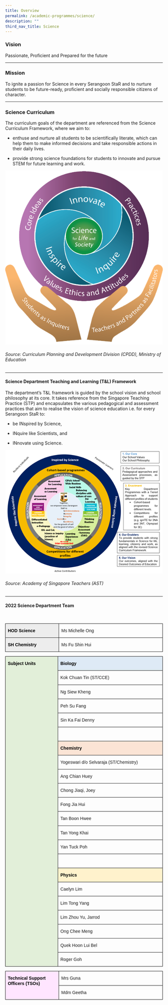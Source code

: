 ```yaml
---
title: Overview
permalink: /academic-programmes/science/
description: ""
third_nav_title: Science
---
```

### Vision

Passionate, Proficient and Prepared for the future

<hr>

### Mission

To ignite a passion for Science in every Serangoon StaR and to nurture students to be future-ready, proficient and socially responsible citizens of character.

<hr>

### Science Curriculum

The curriculum goals of the department are referenced from the Science Curriculum Framework, where we aim to: 

* enthuse and nurture all students to be scientifically literate, which can help them to make informed decisions and take responsible actions in their daily lives. 

* provide strong science foundations for students to innovate and pursue STEM for future learning and work. 

![](/images/science_page_graphic_1.png)

###### Source: Curriculum Planning and Development Division (CPDD), Ministry of Education

<hr>


#### Science Department Teaching and Learning (T&amp;L) Framework

The department’s T&amp;L framework is guided by the school vision and school philosophy at its core. It takes reference from the Singapore Teaching Practice (STP) and encapsulates the various pedagogical and assessment practices that aim to realise the vision of science education i.e. for every Serangoon StaR to:

* be INspired by Science, 

* INquire like Scientists, and 

* INnovate using Science. 

 ![](/images/science_page_graphic_2.png)
###### Source: Academy of Singapore Teachers (AST)

<hr>

#### 2022 Science Department Team

<br>
<table style="border-collapse:collapse;border:none;mso-border-alt:solid windowtext .5pt;
 mso-yfti-tbllook:1184;mso-padding-alt:0in 5.4pt 0in 5.4pt" cellpadding="0" cellspacing="0" border="1" class="MsoTableGrid"><tbody><tr style="mso-yfti-irow:0;mso-yfti-firstrow:yes"><td style="width:125.75pt;border:solid windowtext 1.0pt;
  mso-border-alt:solid windowtext .5pt;background:#EDEDED;mso-background-themecolor:
  accent3;mso-background-themetint:51;padding:0in 5.4pt 0in 5.4pt" valign="top" width="168"><p style="line-height:115%" class="MsoNormal"><b><span style="font-family:&quot;Arial&quot;,sans-serif;color:black;mso-color-alt:windowtext" lang="EN-SG">HOD Science</span></b><b><span style="font-family:&quot;Arial&quot;,sans-serif" lang="EN-SG"></span></b></p></td><td style="width:263.85pt;border:solid windowtext 1.0pt;
  border-left:none;mso-border-left-alt:solid windowtext .5pt;mso-border-alt:
  solid windowtext .5pt;padding:0in 5.4pt 0in 5.4pt" valign="top" width="352"><p style="line-height:115%" class="MsoNormal"><span style="font-family:&quot;Arial&quot;,sans-serif" lang="EN-SG">Ms Michelle Ong</span></p></td></tr><tr style="mso-yfti-irow:1;mso-yfti-lastrow:yes"><td style="width:125.75pt;border:solid windowtext 1.0pt;
  border-top:none;mso-border-top-alt:solid windowtext .5pt;mso-border-alt:solid windowtext .5pt;
  background:#EDEDED;mso-background-themecolor:accent3;mso-background-themetint:
  51;padding:0in 5.4pt 0in 5.4pt" valign="top" width="168"><p style="line-height:115%" class="MsoNormal"><b><span style="font-family:&quot;Arial&quot;,sans-serif;color:black;mso-color-alt:windowtext" lang="EN-SG">SH Chemistry</span></b><b><span style="font-family:&quot;Arial&quot;,sans-serif" lang="EN-SG"></span></b></p></td><td style="width:263.85pt;border-top:none;border-left:
  none;border-bottom:solid windowtext 1.0pt;border-right:solid windowtext 1.0pt;
  mso-border-top-alt:solid windowtext .5pt;mso-border-left-alt:solid windowtext .5pt;
  mso-border-alt:solid windowtext .5pt;padding:0in 5.4pt 0in 5.4pt" valign="top" width="352"><p style="line-height:115%" class="MsoNormal"><span style="font-family:&quot;Arial&quot;,sans-serif" lang="EN-SG">Ms Fu Shin Hui</span></p></td></tr></tbody></table>

<table style="border-collapse:collapse;border:none;mso-border-alt:solid windowtext .5pt;
 mso-yfti-tbllook:1184;mso-padding-alt:0in 5.4pt 0in 5.4pt" cellpadding="0" cellspacing="0" border="1" class="MsoTableGrid"><tbody><tr style="mso-yfti-irow:0;mso-yfti-firstrow:yes"><td style="width:125.75pt;border:solid windowtext 1.0pt;
  mso-border-alt:solid windowtext .5pt;background:#E2EFD9;mso-background-themecolor:
  accent6;mso-background-themetint:51;padding:0in 5.4pt 0in 5.4pt" valign="top" rowspan="22" width="168"><p style="line-height:115%" class="MsoNormal"><b><span style="font-family:&quot;Arial&quot;,sans-serif;color:black;mso-color-alt:windowtext" lang="EN-SG">Subject Units</span></b><b><span style="font-family:&quot;Arial&quot;,sans-serif" lang="EN-SG"></span></b></p></td><td style="width:263.85pt;border:solid windowtext 1.0pt;
  border-left:none;mso-border-left-alt:solid windowtext .5pt;mso-border-alt:
  solid windowtext .5pt;background:#DEEAF6;mso-background-themecolor:accent1;
  mso-background-themetint:51;padding:0in 5.4pt 0in 5.4pt" valign="top" width="352"><p style="line-height:115%" class="MsoNormal"><b><span style="font-family:&quot;Arial&quot;,sans-serif;color:black;mso-color-alt:windowtext" lang="EN-SG">Biology</span></b><b><span style="font-family:&quot;Arial&quot;,sans-serif" lang="EN-SG"></span></b></p></td></tr><tr style="mso-yfti-irow:1"><td style="width:263.85pt;border-top:none;border-left:
  none;border-bottom:solid windowtext 1.0pt;border-right:solid windowtext 1.0pt;
  mso-border-top-alt:solid windowtext .5pt;mso-border-left-alt:solid windowtext .5pt;
  mso-border-alt:solid windowtext .5pt;padding:0in 5.4pt 0in 5.4pt" valign="top" width="352"><p style="line-height:115%" class="MsoNormal"><span style="font-family:&quot;Arial&quot;,sans-serif" lang="EN-SG">Kok Chuan Tin (ST/CCE)</span></p></td></tr><tr style="mso-yfti-irow:2"><td style="width:263.85pt;border-top:none;border-left:
  none;border-bottom:solid windowtext 1.0pt;border-right:solid windowtext 1.0pt;
  mso-border-top-alt:solid windowtext .5pt;mso-border-left-alt:solid windowtext .5pt;
  mso-border-alt:solid windowtext .5pt;padding:0in 5.4pt 0in 5.4pt" valign="top" width="352"><p style="line-height:115%" class="MsoNormal"><span style="font-family:&quot;Arial&quot;,sans-serif" lang="EN-SG">Ng Siew Kheng</span></p></td></tr><tr style="mso-yfti-irow:3"><td style="width:263.85pt;border-top:none;border-left:
  none;border-bottom:solid windowtext 1.0pt;border-right:solid windowtext 1.0pt;
  mso-border-top-alt:solid windowtext .5pt;mso-border-left-alt:solid windowtext .5pt;
  mso-border-alt:solid windowtext .5pt;padding:0in 5.4pt 0in 5.4pt" valign="top" width="352"><p style="line-height:115%" class="MsoNormal"><span style="font-family:&quot;Arial&quot;,sans-serif" lang="EN-SG">Peh Su Fang</span></p></td></tr><tr style="mso-yfti-irow:4"><td style="width:263.85pt;border-top:none;border-left:
  none;border-bottom:solid windowtext 1.0pt;border-right:solid windowtext 1.0pt;
  mso-border-top-alt:solid windowtext .5pt;mso-border-left-alt:solid windowtext .5pt;
  mso-border-alt:solid windowtext .5pt;padding:0in 5.4pt 0in 5.4pt" valign="top" width="352"><p style="line-height:115%" class="MsoNormal"><span style="font-family:&quot;Arial&quot;,sans-serif" lang="EN-SG">Sin Ka Fai Denny</span></p></td></tr><tr style="mso-yfti-irow:5"><td style="width:263.85pt;border-top:none;border-left:
  none;border-bottom:solid windowtext 1.0pt;border-right:solid windowtext 1.0pt;
  mso-border-top-alt:solid windowtext .5pt;mso-border-left-alt:solid windowtext .5pt;
  mso-border-alt:solid windowtext .5pt;padding:0in 5.4pt 0in 5.4pt" valign="top" width="352"><p style="line-height:115%" class="MsoNormal"><span style="font-family:&quot;Arial&quot;,sans-serif" lang="EN-SG">&nbsp;</span></p></td></tr><tr style="mso-yfti-irow:6;height:11.65pt"><td style="width:263.85pt;border-top:none;border-left:
  none;border-bottom:solid windowtext 1.0pt;border-right:solid windowtext 1.0pt;
  mso-border-top-alt:solid windowtext .5pt;mso-border-left-alt:solid windowtext .5pt;
  mso-border-alt:solid windowtext .5pt;background:#FBE4D5;mso-background-themecolor:
  accent2;mso-background-themetint:51;padding:0in 5.4pt 0in 5.4pt;height:11.65pt" valign="top" width="352"><p style="line-height:115%" class="MsoNormal"><b><span style="font-family:&quot;Arial&quot;,sans-serif;color:black;mso-color-alt:windowtext" lang="EN-SG">Chemistry</span></b><span style="font-family:&quot;Arial&quot;,sans-serif" lang="EN-SG"></span></p></td></tr><tr style="mso-yfti-irow:7"><td style="width:263.85pt;border-top:none;border-left:
  none;border-bottom:solid windowtext 1.0pt;border-right:solid windowtext 1.0pt;
  mso-border-top-alt:solid windowtext .5pt;mso-border-left-alt:solid windowtext .5pt;
  mso-border-alt:solid windowtext .5pt;padding:0in 5.4pt 0in 5.4pt" valign="top" width="352"><p style="line-height:115%" class="MsoNormal"><span style="font-family:&quot;Arial&quot;,sans-serif" lang="EN-SG">Yogeswari d/o Selvaraja (ST/Chemistry)</span></p></td></tr><tr style="mso-yfti-irow:8"><td style="width:263.85pt;border-top:none;border-left:
  none;border-bottom:solid windowtext 1.0pt;border-right:solid windowtext 1.0pt;
  mso-border-top-alt:solid windowtext .5pt;mso-border-left-alt:solid windowtext .5pt;
  mso-border-alt:solid windowtext .5pt;padding:0in 5.4pt 0in 5.4pt" valign="top" width="352"><p style="line-height:115%" class="MsoNormal"><span style="font-family:&quot;Arial&quot;,sans-serif" lang="EN-SG">Ang Chian Huey</span></p></td></tr><tr style="mso-yfti-irow:9"><td style="width:263.85pt;border-top:none;border-left:
  none;border-bottom:solid windowtext 1.0pt;border-right:solid windowtext 1.0pt;
  mso-border-top-alt:solid windowtext .5pt;mso-border-left-alt:solid windowtext .5pt;
  mso-border-alt:solid windowtext .5pt;padding:0in 5.4pt 0in 5.4pt" valign="top" width="352"><p style="line-height:115%" class="MsoNormal"><span style="font-family:&quot;Arial&quot;,sans-serif" lang="EN-SG">Chong Jiaqi, Joey</span></p></td></tr><tr style="mso-yfti-irow:10"><td style="width:263.85pt;border-top:none;border-left:
  none;border-bottom:solid windowtext 1.0pt;border-right:solid windowtext 1.0pt;
  mso-border-top-alt:solid windowtext .5pt;mso-border-left-alt:solid windowtext .5pt;
  mso-border-alt:solid windowtext .5pt;padding:0in 5.4pt 0in 5.4pt" valign="top" width="352"><p style="line-height:115%" class="MsoNormal"><span style="font-family:&quot;Arial&quot;,sans-serif" lang="EN-SG">Fong Jia Hui</span></p></td></tr><tr style="mso-yfti-irow:11"><td style="width:263.85pt;border-top:none;border-left:
  none;border-bottom:solid windowtext 1.0pt;border-right:solid windowtext 1.0pt;
  mso-border-top-alt:solid windowtext .5pt;mso-border-left-alt:solid windowtext .5pt;
  mso-border-alt:solid windowtext .5pt;padding:0in 5.4pt 0in 5.4pt" valign="top" width="352"><p style="line-height:115%" class="MsoNormal"><span style="font-family:&quot;Arial&quot;,sans-serif" lang="EN-SG">Tan Boon Hwee</span></p></td></tr><tr style="mso-yfti-irow:12"><td style="width:263.85pt;border-top:none;border-left:
  none;border-bottom:solid windowtext 1.0pt;border-right:solid windowtext 1.0pt;
  mso-border-top-alt:solid windowtext .5pt;mso-border-left-alt:solid windowtext .5pt;
  mso-border-alt:solid windowtext .5pt;padding:0in 5.4pt 0in 5.4pt" valign="top" width="352"><p style="line-height:115%" class="MsoNormal"><span style="font-family:&quot;Arial&quot;,sans-serif" lang="EN-SG">Tan Yong Khai</span></p></td></tr><tr style="mso-yfti-irow:13"><td style="width:263.85pt;border-top:none;border-left:
  none;border-bottom:solid windowtext 1.0pt;border-right:solid windowtext 1.0pt;
  mso-border-top-alt:solid windowtext .5pt;mso-border-left-alt:solid windowtext .5pt;
  mso-border-alt:solid windowtext .5pt;padding:0in 5.4pt 0in 5.4pt" valign="top" width="352"><p style="line-height:115%" class="MsoNormal"><span style="font-family:&quot;Arial&quot;,sans-serif" lang="EN-SG">Yan Tuck Poh</span></p></td></tr><tr style="mso-yfti-irow:14"><td style="width:263.85pt;border-top:none;border-left:
  none;border-bottom:solid windowtext 1.0pt;border-right:solid windowtext 1.0pt;
  mso-border-top-alt:solid windowtext .5pt;mso-border-left-alt:solid windowtext .5pt;
  mso-border-alt:solid windowtext .5pt;padding:0in 5.4pt 0in 5.4pt" valign="top" width="352"><p style="line-height:115%" class="MsoNormal"><span style="font-family:&quot;Arial&quot;,sans-serif" lang="EN-SG">&nbsp;</span></p></td></tr><tr style="mso-yfti-irow:15"><td style="width:263.85pt;border-top:none;border-left:
  none;border-bottom:solid windowtext 1.0pt;border-right:solid windowtext 1.0pt;
  mso-border-top-alt:solid windowtext .5pt;mso-border-left-alt:solid windowtext .5pt;
  mso-border-alt:solid windowtext .5pt;background:#FFF2CC;mso-background-themecolor:
  accent4;mso-background-themetint:51;padding:0in 5.4pt 0in 5.4pt" valign="top" width="352"><p style="line-height:115%" class="MsoNormal"><b><span style="font-family:&quot;Arial&quot;,sans-serif;color:black;mso-color-alt:windowtext" lang="EN-SG">Physics</span></b><span style="font-family:&quot;Arial&quot;,sans-serif" lang="EN-SG"></span></p></td></tr><tr style="mso-yfti-irow:16"><td style="width:263.85pt;border-top:none;border-left:
  none;border-bottom:solid windowtext 1.0pt;border-right:solid windowtext 1.0pt;
  mso-border-top-alt:solid windowtext .5pt;mso-border-left-alt:solid windowtext .5pt;
  mso-border-alt:solid windowtext .5pt;padding:0in 5.4pt 0in 5.4pt" valign="top" width="352"><p style="line-height:115%" class="MsoNormal"><span style="font-family:&quot;Arial&quot;,sans-serif" lang="EN-SG">Caelyn Lim</span></p></td></tr><tr style="mso-yfti-irow:17"><td style="width:263.85pt;border-top:none;border-left:
  none;border-bottom:solid windowtext 1.0pt;border-right:solid windowtext 1.0pt;
  mso-border-top-alt:solid windowtext .5pt;mso-border-left-alt:solid windowtext .5pt;
  mso-border-alt:solid windowtext .5pt;padding:0in 5.4pt 0in 5.4pt" valign="top" width="352"><p style="line-height:115%" class="MsoNormal"><span style="font-family:&quot;Arial&quot;,sans-serif" lang="EN-SG">Lim Tong Yang</span></p></td></tr><tr style="mso-yfti-irow:18"><td style="width:263.85pt;border-top:none;border-left:
  none;border-bottom:solid windowtext 1.0pt;border-right:solid windowtext 1.0pt;
  mso-border-top-alt:solid windowtext .5pt;mso-border-left-alt:solid windowtext .5pt;
  mso-border-alt:solid windowtext .5pt;padding:0in 5.4pt 0in 5.4pt" valign="top" width="352"><p style="line-height:115%" class="MsoNormal"><span style="font-family:&quot;Arial&quot;,sans-serif" lang="EN-SG">Lim Zhou Yu, Jarrod</span></p></td></tr><tr style="mso-yfti-irow:19"><td style="width:263.85pt;border-top:none;border-left:
  none;border-bottom:solid windowtext 1.0pt;border-right:solid windowtext 1.0pt;
  mso-border-top-alt:solid windowtext .5pt;mso-border-left-alt:solid windowtext .5pt;
  mso-border-alt:solid windowtext .5pt;padding:0in 5.4pt 0in 5.4pt" valign="top" width="352"><p style="line-height:115%" class="MsoNormal"><span style="font-family:&quot;Arial&quot;,sans-serif" lang="EN-SG">Ong Chee Meng</span></p></td></tr><tr style="mso-yfti-irow:20"><td style="width:263.85pt;border-top:none;border-left:
  none;border-bottom:solid windowtext 1.0pt;border-right:solid windowtext 1.0pt;
  mso-border-top-alt:solid windowtext .5pt;mso-border-left-alt:solid windowtext .5pt;
  mso-border-alt:solid windowtext .5pt;padding:0in 5.4pt 0in 5.4pt" valign="top" width="352"><p style="line-height:115%" class="MsoNormal"><span style="font-family:&quot;Arial&quot;,sans-serif" lang="EN-SG">Quek Hoon Lui Bel</span></p></td></tr><tr style="mso-yfti-irow:21;mso-yfti-lastrow:yes"><td style="width:263.85pt;border-top:none;border-left:
  none;border-bottom:solid windowtext 1.0pt;border-right:solid windowtext 1.0pt;
  mso-border-top-alt:solid windowtext .5pt;mso-border-left-alt:solid windowtext .5pt;
  mso-border-alt:solid windowtext .5pt;padding:0in 5.4pt 0in 5.4pt" valign="top" width="352"><p style="line-height:115%" class="MsoNormal"><span style="font-family:&quot;Arial&quot;,sans-serif" lang="EN-SG">Roger Goh</span></p></td></tr></tbody></table>

<table style="border-collapse:collapse;border:none;mso-border-alt:solid windowtext .5pt;
 mso-yfti-tbllook:1184;mso-padding-alt:0in 5.4pt 0in 5.4pt" cellpadding="0" cellspacing="0" border="1" class="MsoTableGrid"><tbody><tr style="mso-yfti-irow:0;mso-yfti-firstrow:yes"><td style="width:125.75pt;border:solid windowtext 1.0pt;
  mso-border-alt:solid windowtext .5pt;background:#FFE5FF;padding:0in 5.4pt 0in 5.4pt" valign="top" rowspan="2" width="168"><p style="line-height:115%" class="MsoNormal"><b><span style="font-family:&quot;Arial&quot;,sans-serif;color:black;mso-color-alt:windowtext" lang="EN-SG">Technical Support Officers (TSOs)</span></b><b><span style="font-family:
  &quot;Arial&quot;,sans-serif" lang="EN-SG"></span></b></p></td><td style="width:263.85pt;border:solid windowtext 1.0pt;
  border-left:none;mso-border-left-alt:solid windowtext .5pt;mso-border-alt:
  solid windowtext .5pt;padding:0in 5.4pt 0in 5.4pt" valign="top" width="352"><p style="line-height:115%" class="MsoNormal"><span style="font-family:&quot;Arial&quot;,sans-serif" lang="EN-SG">Mrs Guna</span></p></td></tr><tr style="mso-yfti-irow:1;mso-yfti-lastrow:yes"><td style="width:263.85pt;border-top:none;border-left:
  none;border-bottom:solid windowtext 1.0pt;border-right:solid windowtext 1.0pt;
  mso-border-top-alt:solid windowtext .5pt;mso-border-left-alt:solid windowtext .5pt;
  mso-border-alt:solid windowtext .5pt;padding:0in 5.4pt 0in 5.4pt" valign="top" width="352"><p style="line-height:115%" class="MsoNormal"><span style="font-family:&quot;Arial&quot;,sans-serif" lang="EN-SG">Mdm Geetha</span></p></td></tr></tbody></table>